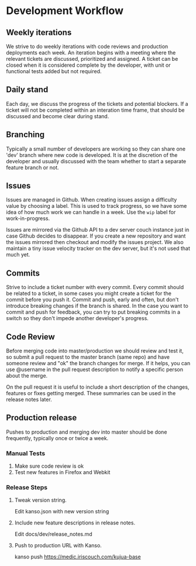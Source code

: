 # Development Workflow

## Weekly iterations

We strive to do weekly iterations with code reviews and production deployments
each week.  An iteration begins with a meeting where the relevant tickets are
discussed, prioritized and assigned.  A ticket can be closed when it is
considered complete by the developer, with unit or functional tests added but
not required.

## Daily stand

Each day, we discuss the progress of the tickets and potential blockers.  If a
ticket will not be completed within an interation time frame, that should be
discussed and become clear during stand.

## Branching 

Typically a small number of developers are working so they can share one 'dev'
branch where new code is developed.  It is at the discretion of the developer
and usually discussed with the team whether to start a separate feature branch
or not.

## Issues

Issues are managed in Github.  When creating issues assign a difficulty value
by choosing a label.  This is used to track progress, so we have some idea of
how much work we can handle in a week. Use the `wip` label for
work-in-progress.

Issues are mirrored via the Github API to a dev server couch instance just in
case Github decides to disappear. If you create a new repository and want the
issues mirrored then checkout and modify the issues project.  We also maintain
a tiny issue velocity tracker on the dev server, but it's not used that much
yet.

## Commits

Strive to include a ticket number with every commit.  Every commit should be
related to a ticket, in some cases you might create a ticket for the commit
before you push it.  Commit and push, early and often,  but don't introduce
breaking changes if the branch is shared.  In the case you want to commit
and push for feedback, you can try to put breaking commits in a switch so they
don't impede another developer's progress.

## Code Review

Before merging code into master/production we should review and test it, so
submit a pull request to the master branch (same repo) and have someone review
and "ok" the branch changes for merge.  If it helps, you can use @username in
the pull request description to notify a specific person about the merge.

On the pull request it is useful to include a short description of the changes,
features or fixes getting merged. These summaries can be used in the release
notes later.

## Production release

Pushes to production and merging dev into master should be done frequently,
typically once or twice a week.

### Manual Tests

1. Make sure code review is ok
2. Test new features in Firefox and Webkit

### Release Steps

1. Tweak version string.

    Edit kanso.json with new version string

2. Include new feature descriptions in release notes.

    Edit docs/dev/release_notes.md

3. Push to production URL with Kanso.

    kanso push https://medic.iriscouch.com/kujua-base
